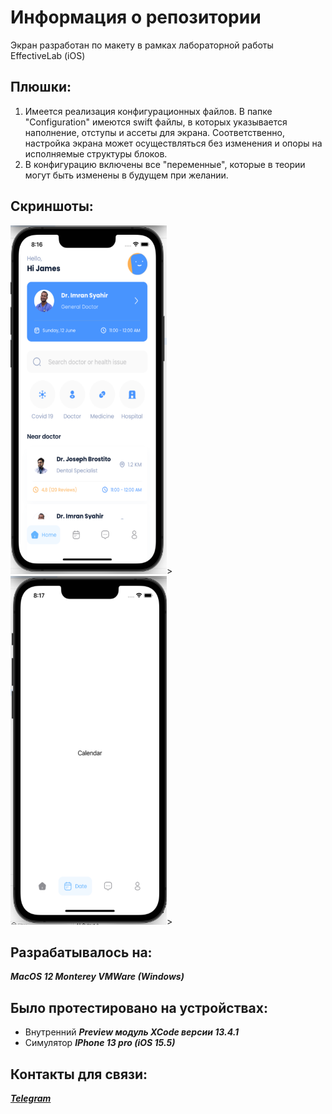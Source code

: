 # Информация о репозитории
Экран разработан по макету в рамках лабораторной работы EffectiveLab (iOS)

## Плюшки:
1. Имеется реализация конфигурационных файлов. В папке "Configuration" имеются swift файлы, в которых указывается наполнение, отступы и ассеты для экрана.
Соответственно, настройка экрана может осуществляться без изменения и опоры на исполняемые структуры блоков.
2. В конфигурацию включены все "переменные", которые в теории могут быть изменены в будущем при желании. 

## Скриншоты:

<img src="https://github.com/anton418788/DoctorScreen/blob/request/iosscreen1.PNG" width="250" height="558">>
<img src="https://github.com/anton418788/DoctorScreen/blob/request/iosscreen2PNG.PNG" width="250" height="558">>

## Разрабатывалось на:
___MacOS 12 Monterey VMWare (Windows)___

## Было протестировано на устройствах:
- Внутренний ___Preview модуль XCode версии 13.4.1___
- Симулятор ___IPhone 13 pro (iOS 15.5)___

## Контакты для связи:
[___Telegram___ ](https://t.me/Arleo_ZeReddit)
